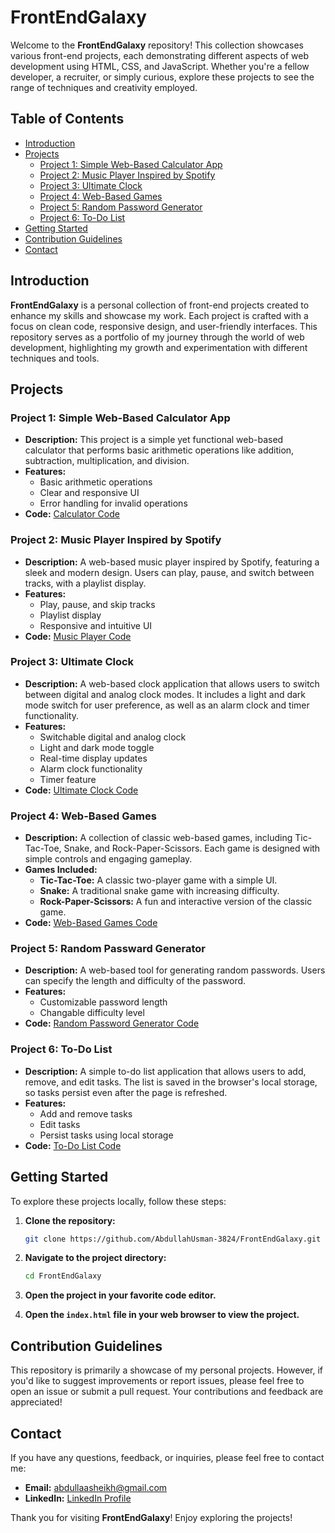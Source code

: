# FrontEndGalaxy

Welcome to the **FrontEndGalaxy** repository! This collection showcases various front-end projects, each demonstrating different aspects of web development using HTML, CSS, and JavaScript. Whether you're a fellow developer, a recruiter, or simply curious, explore these projects to see the range of techniques and creativity employed.

## Table of Contents

- [Introduction](#introduction)
- [Projects](#projects)
  - [Project 1: Simple Web-Based Calculator App](#project-1-simple-web-based-calculator-app)
  - [Project 2: Music Player Inspired by Spotify](#project-2-music-player-inspired-by-spotify)
  - [Project 3: Ultimate Clock](#project-3-ultimate-clock)
  - [Project 4: Web-Based Games](#project-4-web-based-games)
  - [Project 5: Random Password Generator](#project-5-random-password-generator)
  - [Project 6: To-Do List](#project-6-to-do-list)
- [Getting Started](#getting-started)
- [Contribution Guidelines](#contribution-guidelines)
- [Contact](#contact)

## Introduction

**FrontEndGalaxy** is a personal collection of front-end projects created to enhance my skills and showcase my work. Each project is crafted with a focus on clean code, responsive design, and user-friendly interfaces. This repository serves as a portfolio of my journey through the world of web development, highlighting my growth and experimentation with different techniques and tools.

## Projects

### Project 1: Simple Web-Based Calculator App

- **Description:** This project is a simple yet functional web-based calculator that performs basic arithmetic operations like addition, subtraction, multiplication, and division.
- **Features:**
  - Basic arithmetic operations
  - Clear and responsive UI
  - Error handling for invalid operations
- **Code:** [Calculator Code](Calculator)

### Project 2: Music Player Inspired by Spotify

- **Description:** A web-based music player inspired by Spotify, featuring a sleek and modern design. Users can play, pause, and switch between tracks, with a playlist display.
- **Features:**
  - Play, pause, and skip tracks
  - Playlist display
  - Responsive and intuitive UI
- **Code:** [Music Player Code](MusicPlayer)

### Project 3: Ultimate Clock

- **Description:** A web-based clock application that allows users to switch between digital and analog clock modes. It includes a light and dark mode switch for user preference, as well as an alarm clock and timer functionality.
- **Features:**
  - Switchable digital and analog clock
  - Light and dark mode toggle
  - Real-time display updates
  - Alarm clock functionality
  - Timer feature
- **Code:** [Ultimate Clock Code](UltimateClock)

### Project 4: Web-Based Games

- **Description:** A collection of classic web-based games, including Tic-Tac-Toe, Snake, and Rock-Paper-Scissors. Each game is designed with simple controls and engaging gameplay.
- **Games Included:**
  - **Tic-Tac-Toe:** A classic two-player game with a simple UI.
  - **Snake:** A traditional snake game with increasing difficulty.
  - **Rock-Paper-Scissors:** A fun and interactive version of the classic game.
- **Code:** [Web-Based Games Code](WebGames)

### Project 5: Random Passward Generator

- **Description:** A web-based tool for generating random passwords. Users can specify the length and difficulty of the password.
- **Features:**
  - Customizable password length
  - Changable difficulty level
- **Code:** [Random Password Generator Code](RandomPasswardGenerator)

### Project 6: To-Do List

- **Description:** A simple to-do list application that allows users to add, remove, and edit tasks. The list is saved in the browser's local storage, so tasks persist even after the page is refreshed.
- **Features:**
  - Add and remove tasks
  - Edit tasks
  - Persist tasks using local storage
- **Code:** [To-Do List Code](ToDoList)

## Getting Started

To explore these projects locally, follow these steps:

1. **Clone the repository:**

   ```bash
   git clone https://github.com/AbdullahUsman-3824/FrontEndGalaxy.git
   ```

2. **Navigate to the project directory:**

   ```bash
   cd FrontEndGalaxy
   ```

3. **Open the project in your favorite code editor.**

4. **Open the `index.html` file in your web browser to view the project.**

## Contribution Guidelines

This repository is primarily a showcase of my personal projects. However, if you'd like to suggest improvements or report issues, please feel free to open an issue or submit a pull request. Your contributions and feedback are appreciated!

## Contact

If you have any questions, feedback, or inquiries, please feel free to contact me:

- **Email:** [abdullaasheikh@gmail.com](mailto:abdullaasheikh@gmail.com)
- **LinkedIn:** [LinkedIn Profile](https://www.linkedin.com/in/muhammad-abdullah-usman-db3084)

Thank you for visiting **FrontEndGalaxy**! Enjoy exploring the projects!
